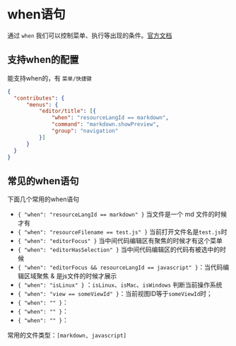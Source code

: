 # when语句

通过 `when` 我们可以控制菜单、执行等出现的条件。[官方文档](https://code.visualstudio.com/docs/getstarted/keybindings#_when-clause-contexts)

## 支持when的配置

能支持when的，有 `菜单/快捷键`

```json
{
  "contributes": {
      "menus": {
          "editor/title": [{
              "when": "resourceLangId == markdown",
              "command": "markdown.showPreview",
              "group": "navigation"
          }]
      }
  }
}
```



## 常见的when语句

下面几个常用的when语句

* `{ "when": "resourceLangId == markdown" }` 当文件是一个 md 文件的时候才有
* `{ "when": "resourceFilename == test.js" }` 当前打开文件名是`test.js`时
* `{ "when": "editorFocus" }` 当中间代码编辑区有聚焦的时候才有这个菜单
* `{ "when": "editorHasSelection" }` 当中间代码编辑区的代码有被选中的时候
* `{ "when": "editorFocus && resourceLangId == javascript" }`：当代码编辑区域聚焦 & 是js文件的时候才展示
* `{ "when": "isLinux" }` ：`isLinux`、`isMac`、`isWindows` 判断当前操作系统
* `{ "when": "view == someViewId" }`：当前视图ID等于`someViewId`时；
* `{ "when": "" }`：
* `{ "when": "" }`：
* `{ "when": "" }`：

常用的文件类型：`[markdown, javascript]`